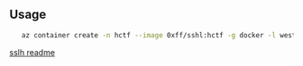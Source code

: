 Usage
-----

```sh
   az container create -n hctf --image 0xff/sshl:hctf -g docker -l westeurope --ip-address public --ports 80
```

[sslh readme](https://github.com/yrutschle/sslh/blob/master/README.md)